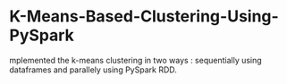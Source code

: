 # K-Means-Based-Clustering-Using-PySpark
mplemented the k-means clustering in two ways : sequentially using dataframes and parallely using PySpark RDD.
